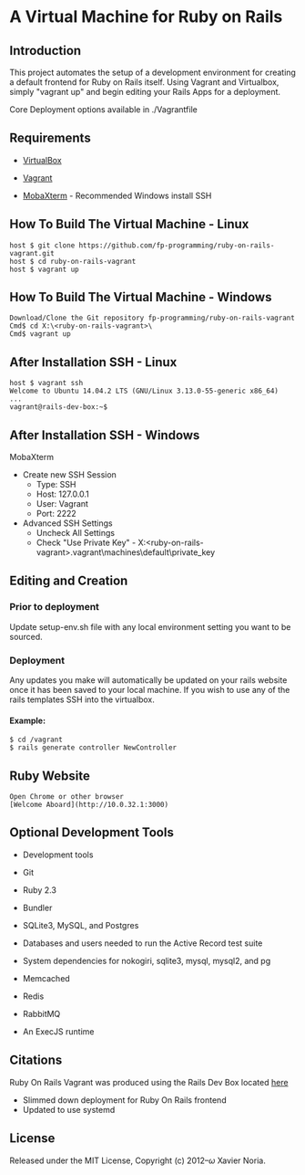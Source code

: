 # A Virtual Machine for Ruby on Rails

## Introduction

This project automates the setup of a development environment for creating a default frontend for Ruby on Rails itself. Using Vagrant and Virtualbox, simply "vagrant up" and begin editing your Rails Apps for a deployment.

Core Deployment options available in ./Vagrantfile

## Requirements

* [VirtualBox](https://www.virtualbox.org)

* [Vagrant](http://vagrantup.com)

* [MobaXterm](http://mobaxterm.mobatek.net/) - Recommended Windows install SSH

## How To Build The Virtual Machine - Linux

    host $ git clone https://github.com/fp-programming/ruby-on-rails-vagrant.git
    host $ cd ruby-on-rails-vagrant
    host $ vagrant up

## How To Build The Virtual Machine - Windows

    Download/Clone the Git repository fp-programming/ruby-on-rails-vagrant
    Cmd$ cd X:\<ruby-on-rails-vagrant>\
    Cmd$ vagrant up

## After Installation SSH - Linux

    host $ vagrant ssh
    Welcome to Ubuntu 14.04.2 LTS (GNU/Linux 3.13.0-55-generic x86_64)
    ...
    vagrant@rails-dev-box:~$


## After Installation SSH - Windows

MobaXterm
* Create new SSH Session
  - Type: SSH
  - Host: 127.0.0.1
  - User: Vagrant
  - Port: 2222
* Advanced SSH Settings
  - Uncheck All Settings
  - Check "Use Private Key" - X:\<ruby-on-rails-vagrant>\.vagrant\machines\default\private_key

## Editing and Creation

### Prior to deployment
Update setup-env.sh file with any local environment setting you want to be sourced.
### Deployment
Any updates you make will automatically be updated on your rails website once it
has been saved to your local machine. If you wish to use any of the rails templates
SSH into the virtualbox.

#### Example:
    $ cd /vagrant
    $ rails generate controller NewController


## Ruby Website

    Open Chrome or other browser
    [Welcome Aboard](http://10.0.32.1:3000)

## Optional Development Tools

* Development tools

* Git

* Ruby 2.3

* Bundler

* SQLite3, MySQL, and Postgres

* Databases and users needed to run the Active Record test suite

* System dependencies for nokogiri, sqlite3, mysql, mysql2, and pg

* Memcached

* Redis

* RabbitMQ

* An ExecJS runtime

## Citations
Ruby On Rails Vagrant was produced using the Rails Dev Box located [here](https://github.com/rails/rails-dev-box)
* Slimmed down deployment for Ruby On Rails frontend
* Updated to use systemd

## License

Released under the MIT License, Copyright (c) 2012–<i>ω</i> Xavier Noria.
